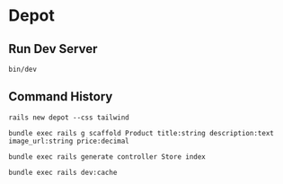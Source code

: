 # Depot

## Run Dev Server

`bin/dev`

## Command History

`rails new depot --css tailwind`

`bundle exec rails g scaffold Product title:string description:text image_url:string price:decimal`

`bundle exec rails generate controller Store index`

`bundle exec rails dev:cache`
